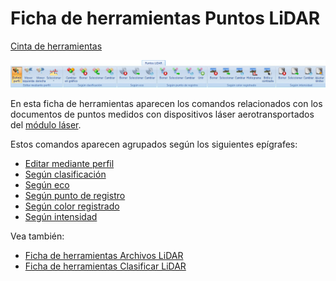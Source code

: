 # Ficha de herramientas Puntos LiDAR

[Cinta de herramientas](../../untitled-12/)

![](../../../.gitbook/assets/ficha-de-herramientas-puntos-lidar.jpg)

En esta ficha de herramientas aparecen los comandos relacionados con los documentos de puntos medidos con dispositivos láser aerotransportados del [módulo láser](../../untitled-285/).

 Estos comandos aparecen agrupados según los siguientes epígrafes:

*  [Editar mediante perfil](untitled-232.md)
* [ Según clasificación](../../untitled-285/untitled-316/)
* [ Según eco](../../untitled-285/untitled-318/)
* [ Según punto de registro](../../untitled-285/untitled-320/)
* [ Según color registrado](../../untitled-285/untitled-317/)
* [ Según intensidad](../../untitled-285/untitled-319/)

 Vea también:

* [ Ficha de herramientas Archivos LiDAR](../untitled-252/)
* [ Ficha de herramientas Clasificar LiDAR](../untitled-245.md)

